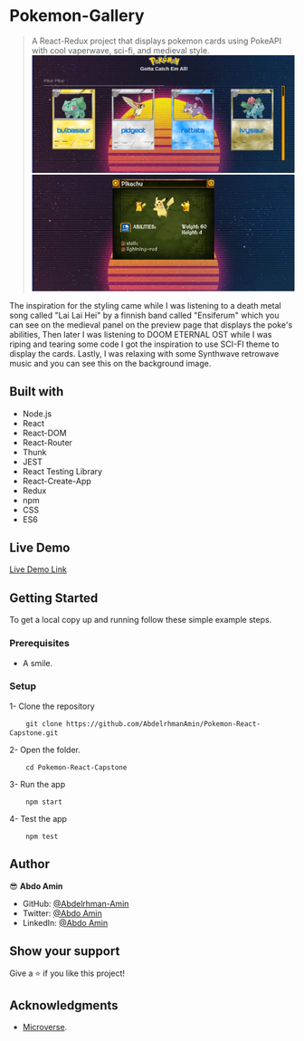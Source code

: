 # Pokemon-Gallery

> A React-Redux project that displays pokemon cards using PokeAPI with cool vaperwave, sci-fi, and medieval style.
> ![Screenshot](./screen1.png)
> ![Screenshot](./screen2.png)

The inspiration for the styling came while I was listening to a death metal song called "Lai Lai Hei" by a finnish band called "Ensiferum" which you can see on the medieval panel on the preview page that displays the poke's abilities, Then later I was listening to DOOM ETERNAL OST while I was riping and tearing some code I got the inspiration to use SCI-FI theme to display the cards. Lastly, I was relaxing with some Synthwave retrowave music and you can see this on the background image.

## Built with

- Node.js
- React
- React-DOM
- React-Router
- Thunk
- JEST
- React Testing Library
- React-Create-App
- Redux
- npm
- CSS
- ES6

## Live Demo

[Live Demo Link](https://immense-everglades-28856.herokuapp.com/)

## Getting Started

To get a local copy up and running follow these simple example steps.

### Prerequisites

- A smile.

### Setup

1- Clone the repository

```
    git clone https://github.com/AbdelrhmanAmin/Pokemon-React-Capstone.git
```

2- Open the folder.

```
    cd Pokemon-React-Capstone
```

3- Run the app

```
    npm start
```

4- Test the app

```
    npm test
```

## Author

😎 **Abdo Amin**

- GitHub: [@Abdelrhman-Amin](https://github.com/AbdelrhmanAmin)
- Twitter: [@Abdo Amin](https://twitter.com/AbdoAmi60489112)
- LinkedIn: [@Abdo Amin](https://www.linkedin.com/in/abdoamin/)

## Show your support

Give a ⭐️ if you like this project!

## Acknowledgments

- [Microverse](https://www.microverse.org/).
